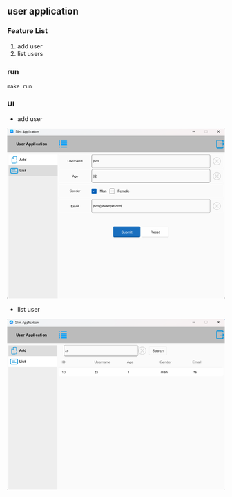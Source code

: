 ## user application
### Feature List
1. add user
2. list users
### run
```
make run
```
### UI
* add user
  
![add user](../resources/add-user.png)
* list user
  
![list user](../resources/list-user.png)